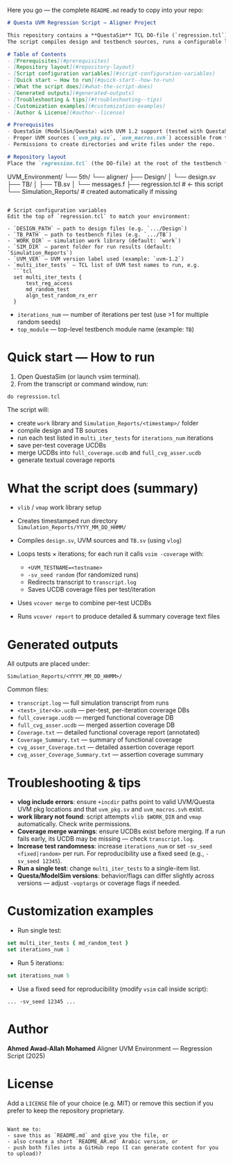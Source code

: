 Here you go — the complete `README.md` ready to copy into your repo:

```markdown
# Questa UVM Regression Script — Aligner Project

This repository contains a **QuestaSim** TCL DO-file (`regression.tcl`) that automates a UVM-1.2 regression flow for the **Aligner DUT**.  
The script compiles design and testbench sources, runs a configurable list of UVM tests (with optional iterations), collects per-test coverage, merges coverage results, and generates coverage reports inside a timestamped output folder.

# Table of Contents
- [Prerequisites](#prerequisites)
- [Repository layout](#repository-layout)
- [Script configuration variables](#script-configuration-variables)
- [Quick start — How to run](#quick-start--how-to-run)
- [What the script does](#what-the-script-does)
- [Generated outputs](#generated-outputs)
- [Troubleshooting & tips](#troubleshooting--tips)
- [Customization examples](#customization-examples)
- [Author & License](#author--license)

# Prerequisites
- QuestaSim (ModelSim/Questa) with UVM 1.2 support (tested with QuestaSim 2021.1+).  
- Proper UVM sources (`uvm_pkg.sv`, `uvm_macros.svh`) accessible from the include paths used in the script.  
- Permissions to create directories and write files under the repo.

# Repository layout
Place the `regression.tcl` (the DO-file) at the root of the testbench folder. Expected layout:
```

UVM_Environment/
└── 5th/
└── aligner/
├── Design/
│   └── design.sv
├── TB/
│   ├── TB.sv
│   └── messages.f
├── regression.tcl    # <- this script
└── Simulation_Reports/  # created automatically if missing

````

# Script configuration variables
Edit the top of `regression.tcl` to match your environment:

- `DESIGN_PATH` — path to design files (e.g. `.../Design`)  
- `TB_PATH` — path to testbench files (e.g. `.../TB`)  
- `WORK_DIR` — simulation work library (default: `work`)  
- `SIM_DIR` — parent folder for run results (default: `Simulation_Reports`)  
- `UVM_VER` — UVM version label used (example: `uvm-1.2`)  
- `multi_iter_tests` — TCL list of UVM test names to run, e.g.  
  ```tcl
  set multi_iter_tests {
      test_reg_access
      md_random_test
      algn_test_random_rx_err
  }
````

* `iterations_num` — number of iterations per test (use >1 for multiple random seeds)
* `top_module` — top-level testbench module name (example: `TB`)

# Quick start — How to run

1. Open QuestaSim (or launch vsim terminal).
2. From the transcript or command window, run:

```tcl
do regression.tcl
```

The script will:

* create `work` library and `Simulation_Reports/<timestamp>/` folder
* compile design and TB sources
* run each test listed in `multi_iter_tests` for `iterations_num` iterations
* save per-test coverage UCDBs
* merge UCDBs into `full_coverage.ucdb` and `full_cvg_asser.ucdb`
* generate textual coverage reports

# What the script does (summary)

* `vlib` / `vmap` work library setup
* Creates timestamped run directory `Simulation_Reports/YYYY_MM_DD_HHMM/`
* Compiles `design.sv`, UVM sources and `TB.sv` (using `vlog`)
* Loops tests × iterations; for each run it calls `vsim -coverage` with:

  * `+UVM_TESTNAME=<testname>`
  * `-sv_seed random` (for randomized runs)
  * Redirects transcript to `transcript.log`
  * Saves UCDB coverage files per test/iteration
* Uses `vcover merge` to combine per-test UCDBs
* Runs `vcover report` to produce detailed & summary coverage text files

# Generated outputs

All outputs are placed under:

```
Simulation_Reports/<YYYY_MM_DD_HHMM>/
```

Common files:

* `transcript.log` — full simulation transcript from runs
* `<test>_iter<k>.ucdb` — per-test, per-iteration coverage DBs
* `full_coverage.ucdb` — merged functional coverage DB
* `full_cvg_asser.ucdb` — merged assertion coverage DB
* `Coverage.txt` — detailed functional coverage report (annotated)
* `Coverage_Summary.txt` — summary of functional coverage
* `cvg_asser_Coverage.txt` — detailed assertion coverage report
* `cvg_asser_Coverage_Summary.txt` — assertion coverage summary

# Troubleshooting & tips

* **vlog include errors**: ensure `+incdir` paths point to valid UVM/Questa UVM pkg locations and that `uvm_pkg.sv` and `uvm_macros.svh` exist.
* **work library not found**: script attempts `vlib $WORK_DIR` and `vmap` automatically. Check write permissions.
* **Coverage merge warnings**: ensure UCDBs exist before merging. If a run fails early, its UCDB may be missing — check `transcript.log`.
* **Increase test randomness**: increase `iterations_num` or set `-sv_seed <fixed|random>` per run. For reproducibility use a fixed seed (e.g., `-sv_seed 12345`).
* **Run a single test**: change `multi_iter_tests` to a single-item list.
* **Questa/ModelSim versions**: behavior/flags can differ slightly across versions — adjust `-voptargs` or coverage flags if needed.

# Customization examples

* Run single test:

```tcl
set multi_iter_tests { md_random_test }
set iterations_num 1
```

* Run 5 iterations:

```tcl
set iterations_num 5
```

* Use a fixed seed for reproducibility (modify `vsim` call inside script):

```
... -sv_seed 12345 ...
```

# Author

**Ahmed Awad-Allah Mohamed**
Aligner UVM Environment — Regression Script (2025)

# License

Add a `LICENSE` file of your choice (e.g. MIT) or remove this section if you prefer to keep the repository proprietary.

```

Want me to:
- save this as `README.md` and give you the file, or
- also create a short `README_AR.md` Arabic version, or
- push both files into a GitHub repo (I can generate content for you to upload)?
```
